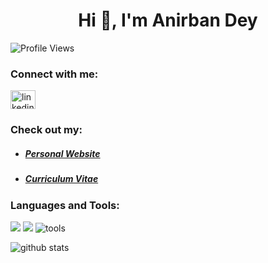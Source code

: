 <h1 align="center">Hi 👋, I'm Anirban Dey</h1>

<p align="left"> <img src="https://komarev.com/ghpvc/?username=anirbandey1&label=Profile%20views&color=0e75b6&style=flat" alt="Profile Views" /> </p>


<h3 align="left">Connect with me:</h3>
<p align="left">
<a href="https://linkedin.com/in/anirbandey1" target="blank"><img align="center" src="https://raw.githubusercontent.com/rahuldkjain/github-profile-readme-generator/master/src/images/icons/Social/linked-in-alt.svg" alt="linkedin" height="30" width="40" /></a>
</p>
<h3 align="left"> Check out my:</h3>

- <h5> <a href="https://anirbandey1.github.io/site" target="blank">Personal Website</a> </h5>
- <h5> <a href="https://anirbandey1.github.io/site-assets/assets/CV-AnirbanDey.pdf" target="blank">Curriculum Vitae</a> </h5>



### Languages and Tools:

<img src="https://skillicons.dev/icons?i=html,css,js,react,mysql,mongodb,go" />
<img src="https://skillicons.dev/icons?i=cpp,c,python,latex,java,kotlin" />
<img src="https://skillicons.dev/icons?i=git,github,linux,docker,neovim,vim,vscode,androidstudio" alt="tools" />

<br />

<p style="width: 100%; display: block;"><img src="https://github-readme-stats.vercel.app/api?username=anirbandey1&show_icons=true&locale=en" alt="github stats" /></p>
